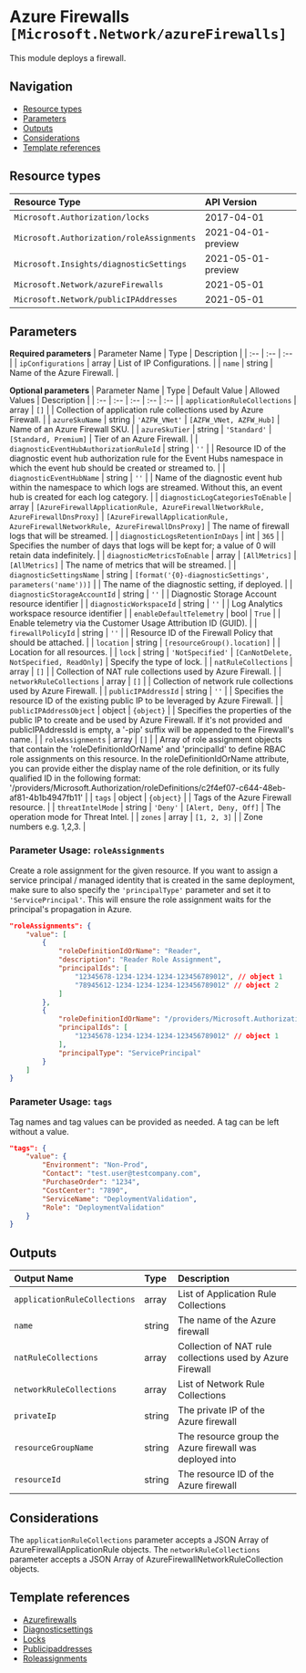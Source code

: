 # Azure Firewalls `[Microsoft.Network/azureFirewalls]`

This module deploys a firewall.

## Navigation

- [Resource types](#Resource-types)
- [Parameters](#Parameters)
- [Outputs](#Outputs)
- [Considerations](#Considerations)
- [Template references](#Template-references)

## Resource types

| Resource Type | API Version |
| :-- | :-- |
| `Microsoft.Authorization/locks` | 2017-04-01 |
| `Microsoft.Authorization/roleAssignments` | 2021-04-01-preview |
| `Microsoft.Insights/diagnosticSettings` | 2021-05-01-preview |
| `Microsoft.Network/azureFirewalls` | 2021-05-01 |
| `Microsoft.Network/publicIPAddresses` | 2021-05-01 |

## Parameters

**Required parameters**
| Parameter Name | Type | Description |
| :-- | :-- | :-- |
| `ipConfigurations` | array | List of IP Configurations. |
| `name` | string | Name of the Azure Firewall. |

**Optional parameters**
| Parameter Name | Type | Default Value | Allowed Values | Description |
| :-- | :-- | :-- | :-- | :-- |
| `applicationRuleCollections` | array | `[]` |  | Collection of application rule collections used by Azure Firewall. |
| `azureSkuName` | string | `'AZFW_VNet'` | `[AZFW_VNet, AZFW_Hub]` | Name of an Azure Firewall SKU. |
| `azureSkuTier` | string | `'Standard'` | `[Standard, Premium]` | Tier of an Azure Firewall. |
| `diagnosticEventHubAuthorizationRuleId` | string | `''` |  | Resource ID of the diagnostic event hub authorization rule for the Event Hubs namespace in which the event hub should be created or streamed to. |
| `diagnosticEventHubName` | string | `''` |  | Name of the diagnostic event hub within the namespace to which logs are streamed. Without this, an event hub is created for each log category. |
| `diagnosticLogCategoriesToEnable` | array | `[AzureFirewallApplicationRule, AzureFirewallNetworkRule, AzureFirewallDnsProxy]` | `[AzureFirewallApplicationRule, AzureFirewallNetworkRule, AzureFirewallDnsProxy]` | The name of firewall logs that will be streamed. |
| `diagnosticLogsRetentionInDays` | int | `365` |  | Specifies the number of days that logs will be kept for; a value of 0 will retain data indefinitely. |
| `diagnosticMetricsToEnable` | array | `[AllMetrics]` | `[AllMetrics]` | The name of metrics that will be streamed. |
| `diagnosticSettingsName` | string | `[format('{0}-diagnosticSettings', parameters('name'))]` |  | The name of the diagnostic setting, if deployed. |
| `diagnosticStorageAccountId` | string | `''` |  | Diagnostic Storage Account resource identifier |
| `diagnosticWorkspaceId` | string | `''` |  | Log Analytics workspace resource identifier |
| `enableDefaultTelemetry` | bool | `True` |  | Enable telemetry via the Customer Usage Attribution ID (GUID). |
| `firewallPolicyId` | string | `''` |  | Resource ID of the Firewall Policy that should be attached. |
| `location` | string | `[resourceGroup().location]` |  | Location for all resources. |
| `lock` | string | `'NotSpecified'` | `[CanNotDelete, NotSpecified, ReadOnly]` | Specify the type of lock. |
| `natRuleCollections` | array | `[]` |  | Collection of NAT rule collections used by Azure Firewall. |
| `networkRuleCollections` | array | `[]` |  | Collection of network rule collections used by Azure Firewall. |
| `publicIPAddressId` | string | `''` |  | Specifies the resource ID of the existing public IP to be leveraged by Azure Firewall. |
| `publicIPAddressObject` | object | `{object}` |  | Specifies the properties of the public IP to create and be used by Azure Firewall. If it's not provided and publicIPAddressId is empty, a '-pip' suffix will be appended to the Firewall's name. |
| `roleAssignments` | array | `[]` |  | Array of role assignment objects that contain the 'roleDefinitionIdOrName' and 'principalId' to define RBAC role assignments on this resource. In the roleDefinitionIdOrName attribute, you can provide either the display name of the role definition, or its fully qualified ID in the following format: '/providers/Microsoft.Authorization/roleDefinitions/c2f4ef07-c644-48eb-af81-4b1b4947fb11' |
| `tags` | object | `{object}` |  | Tags of the Azure Firewall resource. |
| `threatIntelMode` | string | `'Deny'` | `[Alert, Deny, Off]` | The operation mode for Threat Intel. |
| `zones` | array | `[1, 2, 3]` |  | Zone numbers e.g. 1,2,3. |


### Parameter Usage: `roleAssignments`

Create a role assignment for the given resource. If you want to assign a service principal / managed identity that is created in the same deployment, make sure to also specify the `'principalType'` parameter and set it to `'ServicePrincipal'`. This will ensure the role assignment waits for the principal's propagation in Azure.

```json
"roleAssignments": {
    "value": [
        {
            "roleDefinitionIdOrName": "Reader",
            "description": "Reader Role Assignment",
            "principalIds": [
                "12345678-1234-1234-1234-123456789012", // object 1
                "78945612-1234-1234-1234-123456789012" // object 2
            ]
        },
        {
            "roleDefinitionIdOrName": "/providers/Microsoft.Authorization/roleDefinitions/c2f4ef07-c644-48eb-af81-4b1b4947fb11",
            "principalIds": [
                "12345678-1234-1234-1234-123456789012" // object 1
            ],
            "principalType": "ServicePrincipal"
        }
    ]
}
```

### Parameter Usage: `tags`

Tag names and tag values can be provided as needed. A tag can be left without a value.

```json
"tags": {
    "value": {
        "Environment": "Non-Prod",
        "Contact": "test.user@testcompany.com",
        "PurchaseOrder": "1234",
        "CostCenter": "7890",
        "ServiceName": "DeploymentValidation",
        "Role": "DeploymentValidation"
    }
}
```

## Outputs

| Output Name | Type | Description |
| :-- | :-- | :-- |
| `applicationRuleCollections` | array | List of Application Rule Collections |
| `name` | string | The name of the Azure firewall |
| `natRuleCollections` | array | Collection of NAT rule collections used by Azure Firewall |
| `networkRuleCollections` | array | List of Network Rule Collections |
| `privateIp` | string | The private IP of the Azure firewall |
| `resourceGroupName` | string | The resource group the Azure firewall was deployed into |
| `resourceId` | string | The resource ID of the Azure firewall |

## Considerations

The `applicationRuleCollections` parameter accepts a JSON Array of AzureFirewallApplicationRule objects.
The `networkRuleCollections` parameter accepts a JSON Array of AzureFirewallNetworkRuleCollection objects.

## Template references

- [Azurefirewalls](https://docs.microsoft.com/en-us/azure/templates/Microsoft.Network/2021-05-01/azureFirewalls)
- [Diagnosticsettings](https://docs.microsoft.com/en-us/azure/templates/Microsoft.Insights/2021-05-01-preview/diagnosticSettings)
- [Locks](https://docs.microsoft.com/en-us/azure/templates/Microsoft.Authorization/2017-04-01/locks)
- [Publicipaddresses](https://docs.microsoft.com/en-us/azure/templates/Microsoft.Network/2021-05-01/publicIPAddresses)
- [Roleassignments](https://docs.microsoft.com/en-us/azure/templates/Microsoft.Authorization/roleAssignments)
